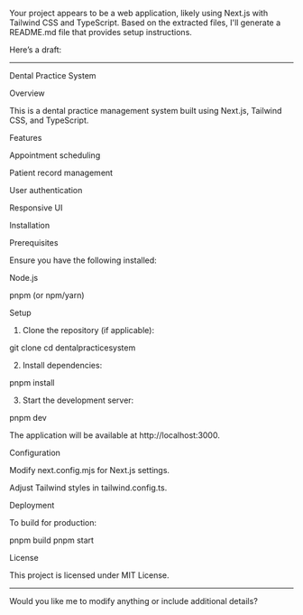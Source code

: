 Your project appears to be a web application, likely using Next.js with Tailwind CSS and TypeScript. Based on the extracted files, I'll generate a README.md file that provides setup instructions.

Here’s a draft:


---

Dental Practice System

Overview

This is a dental practice management system built using Next.js, Tailwind CSS, and TypeScript.

Features

Appointment scheduling

Patient record management

User authentication

Responsive UI


Installation

Prerequisites

Ensure you have the following installed:

Node.js

pnpm (or npm/yarn)


Setup

1. Clone the repository (if applicable):

git clone <repo-url>
cd dentalpracticesystem


2. Install dependencies:

pnpm install


3. Start the development server:

pnpm dev

The application will be available at http://localhost:3000.



Configuration

Modify next.config.mjs for Next.js settings.

Adjust Tailwind styles in tailwind.config.ts.


Deployment

To build for production:

pnpm build
pnpm start

License

This project is licensed under MIT License.


---

Would you like me to modify anything or include additional details?

